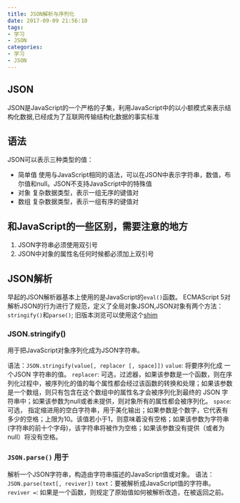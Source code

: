 ```yaml
---
title: JSON解析与序列化
date: 2017-09-09 21:56:10
tags:
- 学习
- JSON
categories: 
- 学习
- JSON
---
```

## JSON

JSON是JavaScript的一个严格的子集，利用JavaScript中的以小额模式来表示结构化数据,已经成为了互联网传输结构化数据的事实标准

## 语法

JSON可以表示三种类型的值：
- 简单值
使用与JavaScript相同的语法，可以在JSON中表示字符串，数值，布尔值和null。JSON不支持JavaScript中的特殊值
- 对象
复杂数据类型，表示一组无序的键值对
- 数组
复杂数据类型，表示一组有序的键值对

<!--more-->

## 和JavaScript的一些区别，需要注意的地方

1. JSON字符串必须使用双引号
2. JSON中对象的属性名任何时候都必须加上双引号

## JSON解析

早起的JSON解析器基本上使用的是JavaScript的`eval()`函数。
ECMAScript 5对解析JSON的行为进行了规范，定义了全局对象JSON,JSON对象有两个方法：`stringify()`和`parse()`;
旧版本浏览可以使用这个[shim](https://github.com/douglascrockford/JSON-js)

### JSON.stringify()
用于把JavaScript对象序列化成为JSON字符串。

语法：`JSON.stringify(value[, replacer [, space]])`
`value`: 将要序列化成 一个JSON 字符串的值。
`replacer`: 可选，过滤器，如果该参数是一个函数，则在序列化过程中，被序列化的值的每个属性都会经过该函数的转换和处理；如果该参数是一个数组，则只有包含在这个数组中的属性名才会被序列化到最终的 JSON 字符串中；如果该参数为null或者未提供，则对象所有的属性都会被序列化。
`space`: 可选， 指定缩进用的空白字符串，用于美化输出；如果参数是个数字，它代表有多少的空格；上限为10。该值若小于1，则意味着没有空格；如果该参数为字符串(字符串的前十个字母)，该字符串将被作为空格；如果该参数没有提供（或者为null）将没有空格。

### `JSON.parse()` 用于
解析一个JSON字符串，构造由字符串描述的JavaScript值或对象。
语法：`JSON.parse(text[, reviver])`
`text`：要被解析成JavaScript值的字符串。
`reviver =`: 如果是一个函数，则规定了原始值如何被解析改造，在被返回之前。



